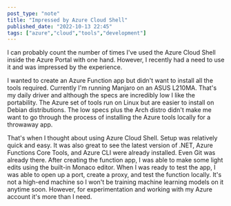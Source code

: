 ```yaml
---
post_type: "note" 
title: "Impressed by Azure Cloud Shell"
published_date: "2022-10-13 22:45"
tags: ["azure","cloud","tools","development"]
---
```


I can probably count the number of times I've used the Azure Cloud Shell inside the Azure Portal with one hand. However, I recently had a need to use it and was impressed by the experience. 

I wanted to create an Azure Function app but didn't want to install all the tools required. Currently I'm running Manjaro on an ASUS L210MA. That's my daily driver and although the specs are incredibly low I like the portability. The Azure set of tools run on Linux but are easier to install on Debian distributions. The low specs plus the Arch distro didn't make me want to go through the process of installing the Azure tools locally for a throwaway app. 

That's when I thought about using Azure Cloud Shell. Setup was relatively quick and easy. It was also great to see the latest version of .NET, Azure Functions Core Tools, and Azure CLI were already installed. Even Git was already there. After creating the function app, I was able to make some light edits using the built-in Monaco editor. When I was ready to test the app, I was able to open up a port, create a proxy, and test the function locally. It's not a high-end machine so I won't be training machine learning models on it anytime soon. However, for experimentation and working with my Azure account it's more than I need. 